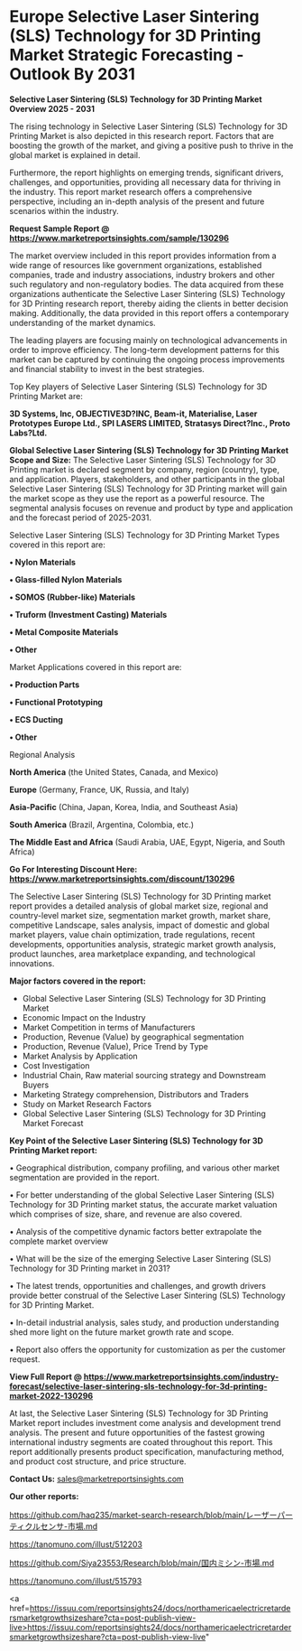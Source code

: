 # Europe Selective Laser Sintering (SLS) Technology for 3D Printing Market Strategic Forecasting - Outlook By 2031

<Strong> Selective Laser Sintering (SLS) Technology for 3D Printing Market Overview 2025 - 2031</strong>

The rising technology in Selective Laser Sintering (SLS) Technology for 3D Printing Market is also depicted in this research report. Factors that are boosting the growth of the market, and giving a positive push to thrive in the global market is explained in detail.

Furthermore, the report highlights on emerging trends, significant drivers, challenges, and opportunities, providing all necessary data for thriving in the industry. This report market research offers a comprehensive perspective, including an in-depth analysis of the present and future scenarios within the industry.

<strong>Request Sample Report @ <a href=https://www.marketreportsinsights.com/sample/130296>https://www.marketreportsinsights.com/sample/130296</a></strong>

The market overview included in this report provides information from a wide range of resources like government organizations, established companies, trade and industry associations, industry brokers and other such regulatory and non-regulatory bodies. The data acquired from these organizations authenticate the Selective Laser Sintering (SLS) Technology for 3D Printing research report, thereby aiding the clients in better decision making. Additionally, the data provided in this report offers a contemporary understanding of the market dynamics.

The leading players are focusing mainly on technological advancements in order to improve efficiency. The long-term development patterns for this market can be captured by continuing the ongoing process improvements and financial stability to invest in the best strategies.

Top Key players of Selective Laser Sintering (SLS) Technology for 3D Printing Market are:

<strong>3D Systems, Inc, OBJECTIVE3D?INC, Beam-it, Materialise, Laser Prototypes Europe Ltd., SPI LASERS LIMITED, Stratasys Direct?Inc., Proto Labs?Ltd.</strong>

<strong><b>Global Selective Laser Sintering (SLS) Technology for 3D Printing Market Scope and Size:</b></strong>
The Selective Laser Sintering (SLS) Technology for 3D Printing market is declared segment by company, region (country), type, and application. Players, stakeholders, and other participants in the global Selective Laser Sintering (SLS) Technology for 3D Printing market will gain the market scope as they use the report as a powerful resource. The segmental analysis focuses on revenue and product by type and application and the forecast period of 2025-2031.

Selective Laser Sintering (SLS) Technology for 3D Printing Market Types covered in this report are:

<strong>• Nylon Materials

• Glass-filled Nylon Materials

• SOMOS (Rubber-like) Materials

• Truform (Investment Casting) Materials

• Metal Composite Materials

• Other</strong>

Market Applications covered in this report are:

<strong>• Production Parts

• Functional Prototyping

• ECS Ducting

• Other</strong> 

Regional Analysis

<strong>North America</strong> (the United States, Canada, and Mexico)

<strong>Europe</strong> (Germany, France, UK, Russia, and Italy)

<strong>Asia-Pacific</strong> (China, Japan, Korea, India, and Southeast Asia)

<strong>South America</strong> (Brazil, Argentina, Colombia, etc.)

<strong>The Middle East and Africa</strong> (Saudi Arabia, UAE, Egypt, Nigeria, and South Africa)

<strong>Go For Interesting Discount Here: <a href=https://www.marketreportsinsights.com/discount/130296>https://www.marketreportsinsights.com/discount/130296</a></strong>

The Selective Laser Sintering (SLS) Technology for 3D Printing market report provides a detailed analysis of global market size, regional and country-level market size, segmentation market growth, market share, competitive Landscape, sales analysis, impact of domestic and global market players, value chain optimization, trade regulations, recent developments, opportunities analysis, strategic market growth analysis, product launches, area marketplace expanding, and technological innovations.

<strong><b>Major factors covered in the report:</b></strong>
<ul>
  <li>Global Selective Laser Sintering (SLS) Technology for 3D Printing Market </li>
  <li>Economic Impact on the Industry</li>
  <li>Market Competition in terms of Manufacturers</li>
  <li>Production, Revenue (Value) by geographical segmentation</li>
  <li>Production, Revenue (Value), Price Trend by Type</li>
  <li>Market Analysis by Application</li>
  <li>Cost Investigation</li>
  <li>Industrial Chain, Raw material sourcing strategy and Downstream Buyers</li>
  <li>Marketing Strategy comprehension, Distributors and Traders</li>
  <li>Study on Market Research Factors</li>
  <li>Global Selective Laser Sintering (SLS) Technology for 3D Printing Market Forecast</li>
</ul>

<strong><b>Key Point of the Selective Laser Sintering (SLS) Technology for 3D Printing Market report:</b></strong>

• Geographical distribution, company profiling, and various other market segmentation are provided in the report.

• For better understanding of the global Selective Laser Sintering (SLS) Technology for 3D Printing market status, the accurate market valuation which comprises of size, share, and revenue are also covered.

• Analysis of the competitive dynamic factors better extrapolate the complete market overview

• What will be the size of the emerging Selective Laser Sintering (SLS) Technology for 3D Printing market in 2031?

• The latest trends, opportunities and challenges, and growth drivers provide better construal of the Selective Laser Sintering (SLS) Technology for 3D Printing Market.

• In-detail industrial analysis, sales study, and production understanding shed more light on the future market growth rate and scope.

• Report also offers the opportunity for customization as per the customer request.

<strong><b>View Full Report @ <a href=https://www.marketreportsinsights.com/industry-forecast/selective-laser-sintering-sls-technology-for-3d-printing-market-2022-130296>https://www.marketreportsinsights.com/industry-forecast/selective-laser-sintering-sls-technology-for-3d-printing-market-2022-130296</a></b></strong>


At last, the Selective Laser Sintering (SLS) Technology for 3D Printing Market report includes investment come analysis and development trend analysis. The present and future opportunities of the fastest growing international industry segments are coated throughout this report. This report additionally presents product specification, manufacturing method, and product cost structure, and price structure.

<strong>Contact Us:</strong>
sales@marketreportsinsights.com

<strong>Our other reports:</strong>

<a href=https://github.com/haq235/market-search-research/blob/main/レーザーパーティクルセンサ-市場.md>https://github.com/haq235/market-search-research/blob/main/レーザーパーティクルセンサ-市場.md</a>

<a href=https://tanomuno.com/illust/512203>https://tanomuno.com/illust/512203</a>

<a href=https://github.com/Siya23553/Research/blob/main/国内ミシン-市場.md>https://github.com/Siya23553/Research/blob/main/国内ミシン-市場.md</a>

<a href=https://tanomuno.com/illust/515793>https://tanomuno.com/illust/515793</a>

<a href=https://issuu.com/reportsinsights24/docs/northamericaelectricretardersmarketgrowthsizeshare?cta=post-publish-view-live>https://issuu.com/reportsinsights24/docs/northamericaelectricretardersmarketgrowthsizeshare?cta=post-publish-view-live</a>"
